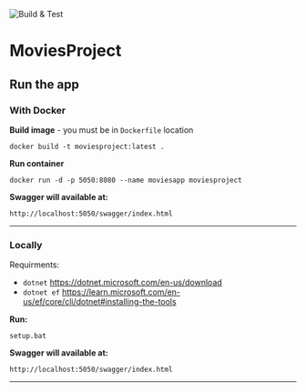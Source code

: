 ![Build & Test](https://github.com/michal2612/MoviesProject/actions/workflows/build.yml/badge.svg)

# MoviesProject

## Run the app

### With Docker

**Build image** - you must be in `Dockerfile` location
```
docker build -t moviesproject:latest .
```

**Run container**

```
docker run -d -p 5050:8080 --name moviesapp moviesproject
```

**Swagger will available at:**

```
http://localhost:5050/swagger/index.html
```

---

### Locally

Requirments:
- `dotnet` https://dotnet.microsoft.com/en-us/download 
- `dotnet ef` https://learn.microsoft.com/en-us/ef/core/cli/dotnet#installing-the-tools

**Run:**

```
setup.bat
```

**Swagger will available at:**

```
http://localhost:5050/swagger/index.html
```

---
